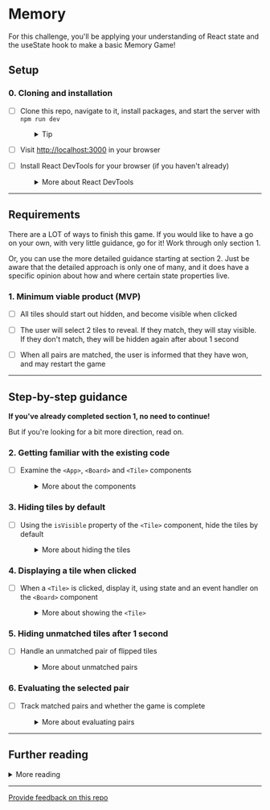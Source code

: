 # Memory

For this challenge, you'll be applying your understanding of React state and the useState hook to make a basic Memory Game!

## Setup

### 0. Cloning and installation
- [ ] Clone this repo, navigate to it, install packages, and start the server with `npm run dev`
  <details style="padding-left: 2em">
    <summary>Tip</summary>

    ```sh
    cd memory
    npm i
    npm run dev
    ```
  </details>

- [ ] Visit [http://localhost:3000](http://localhost:3000) in your browser
- [ ] Install React DevTools for your browser (if you haven't already)
  <details style="padding-left: 2em">
    <summary>More about React DevTools</summary>
    
    If you don't already have it installed, you should install the React DevTools browser extension ([Firefox](https://addons.mozilla.org/en-US/firefox/addon/react-devtools/) and [Chrome](https://chrome.google.com/webstore/detail/react-developer-tools/fmkadmapgofadopljbjfkapdkoienihi?hl=en)). This will add a tab in Developer Tools that will allow you to explore the [virtual DOM](http://tonyfreed.com/blog/what_is_virtual_dom) used by React.
  </details>

----

## Requirements

There are a LOT of ways to finish this game. If you would like to have a go on your own, with very little guidance, go for it! Work through only section 1.

Or, you can use the more detailed guidance starting at section 2. Just be aware that the detailed approach is only one of many, and it does have a specific opinion about how and where certain state properties live.

### 1. Minimum viable product (MVP)

- [ ] All tiles should start out hidden, and become visible when clicked

- [ ] The user will select 2 tiles to reveal. If they match, they will stay visible. If they don't match, they will be hidden again after about 1 second

- [ ] When all pairs are matched, the user is informed that they have won, and may restart the game

---

## Step-by-step guidance

**If you've already completed section 1, no need to continue!**

But if you're looking for a bit more direction, read on.

### 2. Getting familiar with the existing code
- [ ] Examine the `<App>`, `<Board>` and `<Tile>` components
  <details style="padding-left: 2em">
    <summary>More about the components</summary>

    There are currently 3 components: `<App>`, `<Board>` and `<Tile>`. We'll manage some state in `<App>` and some in `<Board>`. We can get away with not using state in `Tile`. Yes, there are many options for how to manage state in this game. We'll choose one that will hopefully be easiest for everyone to understand.

    Spend some time to understand exactly how the current code works.
  </details>

### 3. Hiding tiles by default

- [ ] Using the `isVisible` property of the `<Tile>` component, hide the tiles by default
  <details style="padding-left: 2em">
    <summary>More about hiding the tiles</summary>

    Right now all the tiles are visible by default. But you'll notice the `isVisible` properties in `startingTiles.js` are all set to `false`. Use the `&&` operator to conditionally show the value of the tile when `isVisible` is `true`.
  </details>

### 4. Displaying a tile when clicked

- [ ] When a `<Tile>` is clicked, display it, using state and an event handler on the `<Board>` component
  <details style="padding-left: 2em">
    <summary>More about showing the <code>&lt;Tile&gt;</code></summary>

    We'll use the `<Board>` component to keep track of the 2 tiles the user has flipped and if they match. But first, let's focus on changing the `isVisible` prop on the `<Tile>` component when it is clicked. Because we're maintaining the state for the selected tiles in `<Board>`, our `onClick` event handler needs to be in the `<Board>` component. Pass it to `<Tile>` as a prop.

    For now, the event handler should do 3 things:

    1. Find the tile object in the tiles array. You'll need to pass something (the `id` or the whole object) into the event handler from the `<Tile>` component
    2. Change the `isVisible` property of the tile object to `true`
    3. Set a `tile1` state property to the tile object. Of course you'll also need to define this state property in the `<Board>` component
  </details>

### 5. Hiding unmatched tiles after 1 second

- [ ] Handle an unmatched pair of flipped tiles
  <details style="padding-left: 2em">
    <summary>More about unmatched pairs</summary>

    After the user has clicked on the second tile, we want to hide them after 1 second. Now our event handler needs to know if the user has clicked their first or second tile. If the event handler is responding to the second tile, it should:

    1. Set the object as the value for a `tile2` property on state
    2. Compare the `value` property of each of the selected tiles
    3. If they match, send the 2 tiles to a `evalMatch` function passed from `App` as a prop
    4. If they don't match, use `setTimeout` to wait 1 second before doing the previous step
    5. Set the `tile1` and `tile2` state properties back to `null`

    Tip: Updating state is asynchronous.
  </details>

### 6. Evaluating the selected pair

- [ ] Track matched pairs and whether the game is complete
  <details style="padding-left: 2em">
    <summary>More about evaluating pairs</summary>

    The `<Board>` component only keeps track of which tiles have been clicked. It's the `App` component that tracks how many matches have been made.
  </details>

---

## Further reading

<details>
  <summary>More reading</summary>

  * [React Component](https://17.reactjs.org/docs/components-and-props.html#function-and-class-components)
  * [`ReactDOM.render`](https://17.reactjs.org/docs/components-and-props.html#rendering-a-component)
  * [React State and Lifecycle](https://17.reactjs.org/docs/state-and-lifecycle.html)
  * [React's `useState`](https://reactjs.org/docs/hooks-reference.html#usestate)
  * [React's `setState`](https://17.reactjs.org/docs/react-component.html#setstate)
  * [Handling Events in React](https://17.reactjs.org/docs/handling-events.html)
  * [React TestUtils](https://17.reactjs.org/docs/test-utils.html)
</details>


---
[Provide feedback on this repo](https://docs.google.com/forms/d/e/1FAIpQLSfw4FGdWkLwMLlUaNQ8FtP2CTJdGDUv6Xoxrh19zIrJSkvT4Q/viewform?usp=pp_url&entry.1958421517=memory)

